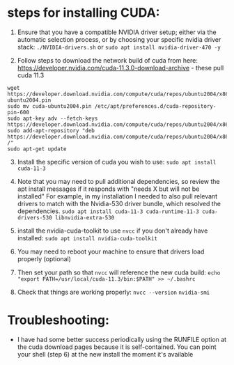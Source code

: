 # steps for installing CUDA:

1. Ensure that you have a compatible NVIDIA driver setup; either via the automatic selection process, or by choosing your specific nvidia driver stack:
`./NVIDIA-drivers.sh` or `sudo apt install nvidia-driver-470 -y`

2. Follow steps to download the network build of cuda from here: https://developer.nvidia.com/cuda-11.3.0-download-archive - these pull cuda 11.3
~~~
wget https://developer.download.nvidia.com/compute/cuda/repos/ubuntu2004/x86_64/cuda-ubuntu2004.pin
sudo mv cuda-ubuntu2004.pin /etc/apt/preferences.d/cuda-repository-pin-600
sudo apt-key adv --fetch-keys https://developer.download.nvidia.com/compute/cuda/repos/ubuntu2004/x86_64/7fa2af80.pub
sudo add-apt-repository "deb https://developer.download.nvidia.com/compute/cuda/repos/ubuntu2004/x86_64/ /"
sudo apt-get update
~~~

3. Install the specific version of cuda you wish to use:
`sudo apt install cuda-11-3`

4. Note that you may need to pull additional dependencies, so review the apt install messages if it responds with "needs X but will not be installed"
For example, in my installation I needed to also pull relevant drivers to match with the Nvidia-530 driver bundle, which resolved the dependencies.
`sudo apt install cuda-11-3 cuda-runtime-11-3 cuda-drivers-530 libnvidia-extra-530`

5. install the nvidia-cuda-toolkit to use `nvcc` if you don't already have installed:
`sudo apt install nvidia-cuda-toolkit`

6. You may need to reboot your machine to ensure that drivers load properly (optional)

7. Then set your path so that `nvcc` will reference the new cuda build:
`echo "export PATH=/usr/local/cuda-11.3/bin:$PATH" >> ~/.bashrc`

8. Check that things are working properly:
`nvcc --version`
`nvidia-smi`


# Troubleshooting:
- I have had some better success periodically using the RUNFILE option at the cuda download pages because it is self-contained.
You can point your shell (step 6) at the new install the moment it's available
